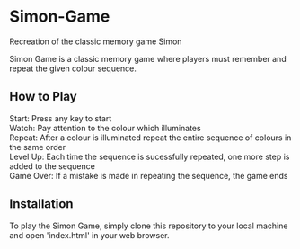 # Simon-Game
Recreation of the classic memory game Simon

Simon Game is a classic memory game where players must remember and repeat the given colour sequence.

## How to Play
Start: Press any key to start <br/>
Watch: Pay attention to the colour which illuminates <br/>
Repeat: After a colour is illuminated repeat the entire sequence of colours in the same order<br/>
Level Up: Each time the sequence is sucessfully repeated, one more step is added to the sequence<br/>
Game Over: If a mistake is made in repeating the sequence, the game ends<br/>


## Installation
To play the Simon Game, simply clone this repository to your local machine and open 'index.html' in your web browser.
